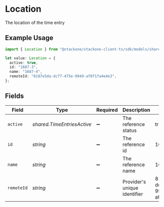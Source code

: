 # Location

The location of the time entry

## Example Usage

```typescript
import { Location } from "@stackone/stackone-client-ts/sdk/models/shared";

let value: Location = {
  active: true,
  id: "1687-3",
  name: "1687-4",
  remoteId: "8187e5da-dc77-475e-9949-af0f1fa4e4e3",
};
```

## Fields

| Field                                | Type                                 | Required                             | Description                          | Example                              |
| ------------------------------------ | ------------------------------------ | ------------------------------------ | ------------------------------------ | ------------------------------------ |
| `active`                             | *shared.TimeEntriesActive*           | :heavy_minus_sign:                   | The reference status                 | true                                 |
| `id`                                 | *string*                             | :heavy_minus_sign:                   | The reference id                     | 1687-3                               |
| `name`                               | *string*                             | :heavy_minus_sign:                   | The reference name                   | 1687-4                               |
| `remoteId`                           | *string*                             | :heavy_minus_sign:                   | Provider's unique identifier         | 8187e5da-dc77-475e-9949-af0f1fa4e4e3 |